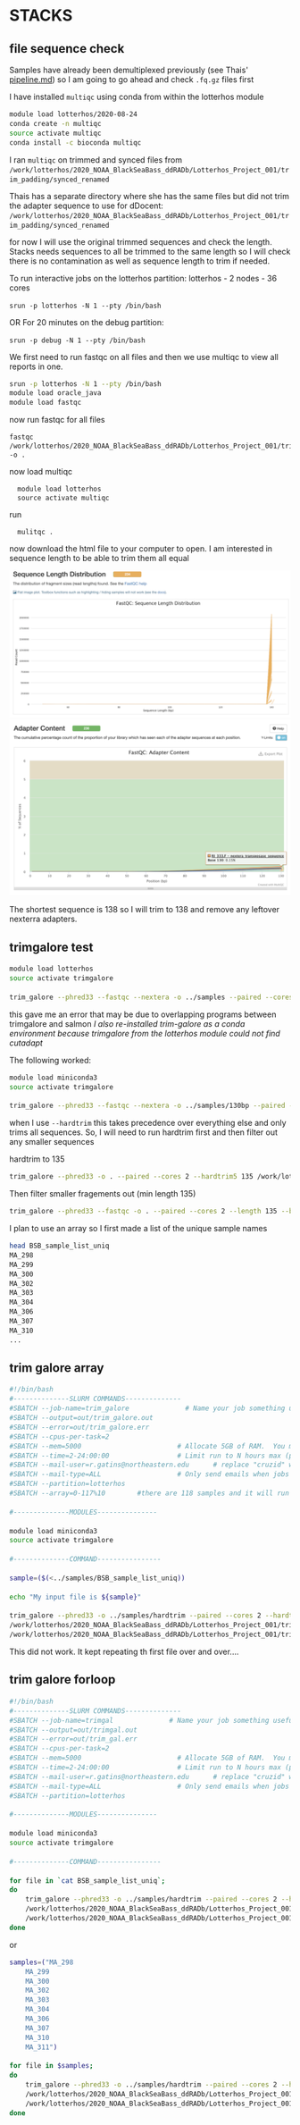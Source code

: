 # STACKS

## file sequence check
Samples have already been demultiplexed previously (see Thais' [pipeline.md](https://github.com/thais-neu/BlackSeaBass_project/blob/master/BSB_ddRAD/pipeline.md)) so I am going to go ahead and check `.fq.gz` files first

I have installed `multiqc` using conda from within the lotterhos module

```bash
module load lotterhos/2020-08-24
conda create -n multiqc
source activate multiqc
conda install -c bioconda multiqc
```
I ran `multiqc` on trimmed and synced files from `/work/lotterhos/2020_NOAA_BlackSeaBass_ddRADb/Lotterhos_Project_001/trim_padding/synced_renamed`

Thais has a separate directory where she has the same files but did not trim the adapter sequence to use for dDocent:  
`/work/lotterhos/2020_NOAA_BlackSeaBass_ddRADb/Lotterhos_Project_001/trim_padding/synced_renamed`

for now I will use the original trimmed sequences and check the length. Stacks needs sequences to all be trimmed to the same length so I will check there is no contamination as well as sequence length to trim if needed. 

To run interactive jobs on the lotterhos partition:
lotterhos - 2 nodes - 36 cores 

`srun -p lotterhos -N 1 --pty /bin/bash`

OR For 20 minutes on the debug partition:

`srun -p debug -N 1 --pty /bin/bash`

We first need to run fastqc on all files and then we use multiqc to view all reports in one. 


```bash
srun -p lotterhos -N 1 --pty /bin/bash
module load oracle_java
module load fastqc
```
now run fastqc for all files

    fastqc /work/lotterhos/2020_NOAA_BlackSeaBass_ddRADb/Lotterhos_Project_001/trim_padding/synced_renamed/*fq.gz -o .

now load multiqc

      module load lotterhos
      source activate multiqc
run

      mulitqc .

now download the html file to your computer to open. I am interested in sequence length to be able to trim them all equal

![sequence length summmary](/img/multiqc_synced_trimmed_sequence_length.jpg)
![adapter presence](/img/multiqc_synced_trimmed_adapter.png)

The shortest sequence is 138 so I will trim to 138 and remove any leftover nexterra adapters.

## trimgalore test
```bash
module load lotterhos
source activate trimgalore

trim_galore --phred33 --fastqc --nextera -o ../samples --paired --cores 2 /work/lotterhos/2020_NOAA_BlackSeaBass_ddRADb/Lotterhos_Project_001/trim_padding/synced_renamed/ME_165.F.fq.gz /work/lotterhos/2020_NOAA_BlackSeaBass_ddRADb/Lotterhos_Project_001/trim_padding/synced_renamed/ME_165.R.fq.gz
```
this gave me an error that may be due to overlapping programs between trimgalore and salmon
*I also re-installed trim-galore as a conda environment because trimgalore from the lotterhos module could not find cutadapt*

The following worked:
```bash
module load miniconda3
source activate trimgalore

trim_galore --phred33 --fastqc --nextera -o ../samples/130bp --paired --cores 2 --length 100 --hardtrim5 130 --basename trim130 /work/lotterhos/2020_NOAA_BlackSeaBass_ddRADb/Lotterhos_Project_001/trim_padding/synced_renamed/ME_165.F.fq.gz /work/lotterhos/2020_NOAA_BlackSeaBass_ddRADb/Lotterhos_Project_001/trim_padding/synced_renamed/ME_165.R.fq.gz
```
when I use `--hardtrim` this takes precedence over everything else and only trims all sequences. So, I will need to run hardtrim first and then filter out any smaller sequences 

hardtrim to 135
```bash
trim_galore --phred33 -o . --paired --cores 2 --hardtrim5 135 /work/lotterhos/2020_NOAA_BlackSeaBass_ddRADb/Lotterhos_Project_001/trim_padding/synced_renamed/ME_165.F.fq.gz /work/lotterhos/2020_NOAA_BlackSeaBass_ddRADb/Lotterhos_Project_001/trim_padding/synced_renamed/ME_165.R.fq.gz
```
Then filter smaller fragements out (min length 135)
```bash
trim_galore --phred33 --fastqc -o . --paired --cores 2 --length 135 --basename ME_156_trim135 /work/lotterhos/2020_NOAA_BlackSeaBass_ddRADb/Lotterhos_Project_001/stacks/samples/130bp/ME_165.F.135bp_5prime.fq.gz /work/lotterhos/2020_NOAA_BlackSeaBass_ddRADb/Lotterhos_Project_001/stacks/samples/130bp/ME_165.R.135bp_5prime.fq.gz
```


I plan to use an array so I first made a list of the unique sample names
```bash
head BSB_sample_list_uniq 
MA_298
MA_299
MA_300
MA_302
MA_303
MA_304
MA_306
MA_307
MA_310
...
```

## trim galore array

```bash
#!/bin/bash
#--------------SLURM COMMANDS--------------
#SBATCH --job-name=trim_galore              # Name your job something useful for easy tracking
#SBATCH --output=out/trim_galore.out
#SBATCH --error=out/trim_galore.err
#SBATCH --cpus-per-task=2
#SBATCH --mem=5000                        # Allocate 5GB of RAM.  You must declare --mem in all scripts
#SBATCH --time=2-24:00:00                 # Limit run to N hours max (prevent jobs from wedging in the queues)
#SBATCH --mail-user=r.gatins@northeastern.edu      # replace "cruzid" with your user id
#SBATCH --mail-type=ALL                   # Only send emails when jobs end or fail
#SBATCH --partition=lotterhos
#SBATCH --array=0-117%10		#there are 118 samples and it will run a maximum of 10 jobs at a time

#--------------MODULES---------------

module load miniconda3
source activate trimgalore

#--------------COMMAND----------------

sample=($(<../samples/BSB_sample_list_uniq))

echo "My input file is ${sample}"

trim_galore --phred33 -o ../samples/hardtrim --paired --cores 2 --hardtrim5 135 \
/work/lotterhos/2020_NOAA_BlackSeaBass_ddRADb/Lotterhos_Project_001/trim_padding/synced_renamed/${sample}.F.fq.gz \
/work/lotterhos/2020_NOAA_BlackSeaBass_ddRADb/Lotterhos_Project_001/trim_padding/synced_renamed/${sample}.R.fq.gz
```
This did not work. It kept repeating th first file over and over....

## trim galore forloop

```bash
#!/bin/bash
#--------------SLURM COMMANDS--------------
#SBATCH --job-name=trimgal              # Name your job something useful for easy tracking
#SBATCH --output=out/trimgal.out
#SBATCH --error=out/trim_gal.err
#SBATCH --cpus-per-task=2
#SBATCH --mem=5000                        # Allocate 5GB of RAM.  You must declare --mem in all scripts
#SBATCH --time=2-24:00:00                 # Limit run to N hours max (prevent jobs from wedging in the queues)
#SBATCH --mail-user=r.gatins@northeastern.edu      # replace "cruzid" with your user id
#SBATCH --mail-type=ALL                   # Only send emails when jobs end or fail
#SBATCH --partition=lotterhos

#--------------MODULES---------------

module load miniconda3
source activate trimgalore

#--------------COMMAND----------------

for file in `cat BSB_sample_list_uniq`;
do
    trim_galore --phred33 -o ../samples/hardtrim --paired --cores 2 --hardtrim5 135 \
    /work/lotterhos/2020_NOAA_BlackSeaBass_ddRADb/Lotterhos_Project_001/trim_padding/synced_renamed/${file}.F.fq.gz \
    /work/lotterhos/2020_NOAA_BlackSeaBass_ddRADb/Lotterhos_Project_001/trim_padding/synced_renamed/${file}.R.fq.gz
done
```
or

```bash
samples=("MA_298
    MA_299
    MA_300
    MA_302
    MA_303
    MA_304
    MA_306
    MA_307
    MA_310
    MA_311")
     
for file in $samples;
do
    trim_galore --phred33 -o ../samples/hardtrim --paired --cores 2 --hardtrim5 135 \
    /work/lotterhos/2020_NOAA_BlackSeaBass_ddRADb/Lotterhos_Project_001/trim_padding/synced_renamed/${file}.F.fq.gz \
    /work/lotterhos/2020_NOAA_BlackSeaBass_ddRADb/Lotterhos_Project_001/trim_padding/synced_renamed/${file}.R.fq.gz
done
```





